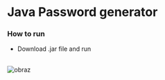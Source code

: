 # Java Password generator

### How to run
- Download .jar file and run

<br />![obraz](https://user-images.githubusercontent.com/32677600/145821490-4470cb60-5407-470b-bb51-dc27b88dd271.png)

